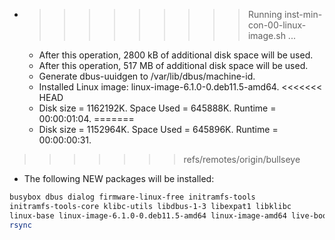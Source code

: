 * >>>>>>>>> Running inst-min-con-00-linux-image.sh ...
  * After this operation, 2800 kB of additional disk space will be used.
  * After this operation, 517 MB of additional disk space will be used.
  * Generate dbus-uuidgen to /var/lib/dbus/machine-id.
  * Installed Linux image: linux-image-6.1.0-0.deb11.5-amd64.
<<<<<<< HEAD
  * Disk size = 1162192K. Space Used = 645888K. Runtime = 00:00:01:04.
=======
  * Disk size = 1152964K. Space Used = 645896K. Runtime = 00:00:00:31.
>>>>>>> refs/remotes/origin/bullseye
  * The following NEW packages will be installed:
  ```bash
busybox dbus dialog firmware-linux-free initramfs-tools
initramfs-tools-core klibc-utils libdbus-1-3 libexpat1 libklibc
linux-base linux-image-6.1.0-0.deb11.5-amd64 linux-image-amd64 live-boot live-boot-initramfs-tools
rsync
  ```
